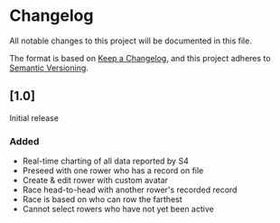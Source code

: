 # Changelog
All notable changes to this project will be documented in this file.

The format is based on [Keep a Changelog](https://keepachangelog.com/en/1.0.0/),
and this project adheres to [Semantic Versioning](https://semver.org/spec/v2.0.0.html).

## [1.0]

Initial release

### Added
- Real-time charting of all data reported by S4
- Preseed with one rower who has a record on file
- Create & edit rower with custom avatar
- Race head-to-head with another rower's recorded record
- Race is based on who can row the farthest
- Cannot select rowers who have not yet been active

